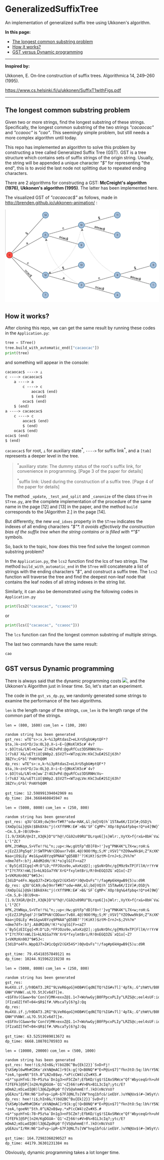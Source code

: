 # GeneralizedSuffixTree

An implementation of generalized suffix tree using Ukkonen's algorithm.

**In this page:**

- [The longest common substring problem](#the-longest-common-substring-problem)
- [How it works?](#how-it-works)
- [GST versus Dynamic programming](#gst-versus-dynamic-programming)

---

**Inspired by:**

Ukkonen, E. On-line construction of suffix trees. Algorithmica 14, 249–260 (1995).
 
https://www.cs.helsinki.fi/u/ukkonen/SuffixT1withFigs.pdf

---

## The longest common substring problem

Given two or more strings, find the longest substring of these strings. Specifically, the longest common substring of the two strings *"cacaocac"* and *"ccaooc"* is *"cao"*. This seemingly simple problem, but still needs a more complex algorithm until today.

This repo has implemented an algorithm to solve this problem by constructing a tree called Generalized Suffix Tree (GST). GST is a tree structure which contains sets of suffix strings of the origin string. Usually, the string will be appended a unique character *"$"* for representing "the end", this is to avoid the last node not splitting due to repeated ending characters.

There are 2 algorithms for constructing a GST: **McCreight's algorithm (1976)**, **Ukkonen's algorithm (1995)**. The latter has been implemented here.

The visualized GST of *"cacaocac$"* as follows, made in http://brenden.github.io/ukkonen-animation/ :

![GST-for-cacaocac](res/GST4cacaocac.png)

## How it works?

After cloning this repo, we can get the same result by running these codes in the `Application.py`:

```py
tree = STree()
tree.build_with_automatic_end(["cacaocac"])
print(tree)
```

and something will appear in the console:

```
cacaocac$ ----> ⊥
c ----> cacaocac$
	a ----> a
		c ----> c
			aocac$ (end)
			$ (end)
		ocac$ (end)
	$ (end)
a ----> cacaocac$
	c ----> c
		aocac$ (end)
		$ (end)
	ocac$ (end)
ocac$ (end)
$ (end)
```

`cacaocac$` for root, `⊥` for auxiliary state<sup>\*</sup>, `---->` for suffix link<sup>\*</sup>, and a `[tab]` represents a deeper level in the tree.

> <sup>\*</sup>auxiliary state: The dummy status of the root's suffix link, for convenience in programming.
> [Page 3 of the paper for details]
>
> <sup>\*</sup>suffix link: Used during the construction of a suffix tree.
> [Page 4 of the paper for details]

The method `_update`, `_test_and_split` and `_canonize` of the class `STree` in `STree.py`, are the complete implementation of the procedure of the same name in the page [12] and [13] in the paper, and the method `build` corresponds to the [Algorithm 2.] in the page [14].

But differently, the new `end_idxes` property in the `STree` indicates the indexes of all ending characters *"$"*. It avoids effectively the construction bias of the suffix tree when the string contains or is filled with *"$"* symbols.

So, back to the topic, how does this tree find solve the longest common substring problem?

In the `Application.py`, the `lcs2` function find the lcs of two strings. The method `build_with_automatic_end` in the `STree` will concatenate a list of strings with the ending characters *"$"*, and construct a suffix tree. The `lcs2` function will traverse the tree and find the deepest non-leaf node that contains the leaf nodes of all string indexes in the string list.

Similarly, it can also be demonstrated using the following codes in `Application.py`

```py
print(lcs2("cacaocac", "ccaooc"))
```

or

```py
print(lcs(["cacaocac", "ccaooc"]))
```

The `lcs` function can find the longest common substring of multiple strings.

The last two commands have the same result:

```
cao
```

## GST versus Dynamic programming

There is always said that the dynamic programming costs <img src="https://render.githubusercontent.com/render/math?math=\Theta(mn)">, and the Ukkonen's Algorithm just in linear time. So, let's start an experiment.

The code in the `gst_vs_dp.py`, we randomly generated some strings to examine the performance of the two algorithms.

`len` is the length range of the strings, `com_len` is the length range of the common part of the strings.

`len = (800, 1600)` `com_len = (100, 200)`
```
random string has been generated
gst_res: wTE^s>:x,k~%i3pRtdasZ>eLXrU5gbU#ptQF*?$ta,)k~znS*D/Ja:0L}@.X~i~E~{@NsKlK5c#`4v?v.$O]ts&/LNl<m]ww`Z!4G3vPd:@guRfCuz3DSRNHcVu~[r7s8J`X&/uETtiU[$N0p2.$SV2T><WTzqLVm:KkC3uE#2SIj63h?3BZYv;G*bl'PnNYhQ0M
dp_res: wTE^s>:x,k~%i3pRtdasZ>eLXrU5gbU#ptQF*?$ta,)k~znS*D/Ja:0L}@.X~i~E~{@NsKlK5c#`4v?v.$O]ts&/LNl<m]ww`Z!4G3vPd:@guRfCuz3DSRNHcVu~[r7s8J`X&/uETtiU[$N0p2.$SV2T><WTzqLVm:KkC3uE#2SIj63h?3BZYv;G*bl'PnNYhQ0M

gst_time: 12.598991394042969 ms
dp_time: 284.3668460845947 ms
```

`len = (5000, 8000)` `com_len = (250, 800)`
```
random string has been generated
gst_res: q3U'GCA9;dw}9nrT#R?"odw~HAK,&l;bd}VQ)h`15TAw6K/I1V]#;OSDj%(XmDp[&i}@$k($Bk8X4c"j(rXff9MK:E#`>B&'SF`CgMP<`XOp!8g%&4fpbq<!Q*o4[9W}TXabj4FTele0?~Cm.S,8~)B(U9<m~[1.9/3XGR/@nIt,X3@k}D"U"h@!/C&92s09RU^DLrqo6[}s}Wlr:,VyYX>f{rx&>8bH`VaZy^3pId.A]XO/zgD@26wN:Y23@t(.>3$T6c8?L'l"ZC?0PK,2tWNqa,S>VTe!!%L^n;;up<:Hw;gUtFp^dD]F8>!'}vg^PNK4K"L7X<w;roH:&<jEzZJJPg5qd'J!SWTP%N!CDDaxr7vBX.4@)9OO!Mg;S;M';VSV]^YZO9ww9k$H;Z^XcXKY@?Naa<jO$LEy`#e1&ywU8Yzq9PNAA^gQ58B?'?)KiKt)$ztM~IrnJ<$;2%%?m"<dme7df>:b?j.A8dM2dH/!K!*o)glG[F><aZ?c`By5{zEICgq[<M:D"LD;*FPJOzo9o,wXxKz@2];:g$oNrDhc/g{M9z9xTP[FllH/r!YrW!KMG!y(.$mO7Wzj31vMF2>YD?Y"I?t7FX!nWL[S>kLN1Ga7YN'XrG*fxylmtBri/R!0nEGQ3ZG`xQ1o[~Z?1<VKMzKn90J^9#5J<:{3diD*o4Fn.WppQJ7>Z#1cQgV2(GX54S*)0@vQvFs^!/fag#p6kHgwB9{5)u:d9R
dp_res: q3U'GCA9;dw}9nrT#R?"odw~HAK,&l;bd}VQ)h`15TAw6K/I1V]#;OSDj%(XmDp[&i}@$k($Bk8X4c"j(rXff9MK:E#`>B&'SF`CgMP<`XOp!8g%&4fpbq<!Q*o4[9W}TXabj4FTele0?~Cm.S,8~)B(U9<m~[1.9/3XGR/@nIt,X3@k}D"U"h@!/C&92s09RU^DLrqo6[}s}Wlr:,VyYX>f{rx&>8bH`VaZy^3pId.A]XO/zgD@26wN:Y23@t(.>3$T6c8?L'l"ZC?0PK,2tWNqa,S>VTe!!%L^n;;up<:Hw;gUtFp^dD]F8>!'}vg^PNK4K"L7X<w;roH:&<jEzZJJPg5qd'J!SWTP%N!CDDaxr7vBX.4@)9OO!Mg;S;M';VSV]^YZO9ww9k$H;Z^XcXKY@?Naa<jO$LEy`#e1&ywU8Yzq9PNAA^gQ58B?'?)KiKt)$ztM~IrnJ<$;2%%?m"<dme7df>:b?j.A8dM2dH/!K!*o)glG[F><aZ?c`By5{zEICgq[<M:D"LD;*FPJOzo9o,wXxKz@2];:g$oNrDhc/g{M9z9xTP[FllH/r!YrW!KMG!y(.$mO7Wzj31vMF2>YD?Y"I?t7FX!nWL[S>kLN1Ga7YN'XrG*fxylmtBri/R!0nEGQ3ZG`xQ1o[~Z?1<VKMzKn90J^9#5J<:{3diD*o4Fn.WppQJ7>Z#1cQgV2(GX54S*)0@vQvFs^!/fag#p6kHgwB9{5)u:d9R

gst_time: 79.45418357849121 ms
dp_time: 10244.915962219238 ms
```

`len = (5000, 8000)` `com_len = (250, 800)`
```
random string has been generated
gst_res: Hu4XU.if.j/h9DAT3.2RI"9LVeR6qoG}HOB#V[qdN[TQ!%IG#v7l]'4pTA;.G^zhWt%/B0P4ATaG>FDZj?GNH"V%NW(.uL?O.5tJCv6d7[}e.<$SFXv(C&ww>9a'Con(V}MK<exxZ@1.1<7<Wo%wGyjB0FPpcxPLIy^LRZS@c;eel4sUF:iqcGlhz3]z&M&]qk&.H3]vqI7YG)#&}U3sa"6c6H*y{3>9MiHB!W4N1YwR[,qdn:nw$M"g]Ic6S$*[FIzaOZ[fHT<04<$R$[f#.%MscaTy[6?gJ:Qq
dp_res: Hu4XU.if.j/h9DAT3.2RI"9LVeR6qoG}HOB#V[qdN[TQ!%IG#v7l]'4pTA;.G^zhWt%/B0P4ATaG>FDZj?GNH"V%NW(.uL?O.5tJCv6d7[}e.<$SFXv(C&ww>9a'Con(V}MK<exxZ@1.1<7<Wo%wGyjB0FPpcxPLIy^LRZS@c;eel4sUF:iqcGlhz3]z&M&]qk&.H3]vqI7YG)#&}U3sa"6c6H*y{3>9MiHB!W4N1YwR[,qdn:nw$M"g]Ic6S$*[FIzaOZ[fHT<04<$R$[f#.%MscaTy[6?gJ:Qq

gst_time: 63.52519989013672 ms
dp_time: 6668.108701705933 ms
```

`len = (10000, 20000)` `com_len = (500, 1000)`
```
random string has been generated
gst_res: hee!!i$;hIn8&;Y)bU2BC^Bu{Ek]2}}`SvD>Fj!{%XS#pl6wMh#CDKe'zk%N@mAC]r9[k:g{!Q<B0NQ"#"E<P@in$7]^fkn3tO:5q:lb%!Y5N3[rJBd7I@,6Uf{hNv5o$M%~]~9IS4#ho}]3A"~B9yLF!0'`R(}le0KAMF/J7@EG/d&W/m`XcBt[,Bp0M8m6J]%#mh.^":CsZw6~!w6eq[)WdAI/'D`Tq.`*t[H5yVEk3mpRKZv<eMZj'R?*zeA,!goeNt"5th.0^LN2xB$wy.*xP(cCW4)zZv#XS.#<&*"spzHfnG:78~P5z%a`Dn1g3>nF5CZm?;EfbKD/(g$!SIAxSRWce"Qf'WbyceqGrh>uhP45R$:h?fJfEFk]@5P{]n2H/KgDGUA~`Q1'<Z}66!s#V>B%>B1L3cIq?;ytc/E?mDmA2;m5LwdI@8)l3@&ZpdKp0'f{VS@ahmmE!f.)kO(nNcVsU?yGEAzu"I/RH:N6"1xFvp~ipR~$7FJ@NLTs[VW^hng1bfc&!ieEbY.)uYN@Ux$(#~]WSyY/alVsiq1uv0u%tVx'kS>x}dkUN5&lY!xy&Y]:wZU;gIXZ>h)mS7,au
dp_res: hee!!i$;hIn8&;Y)bU2BC^Bu{Ek]2}}`SvD>Fj!{%XS#pl6wMh#CDKe'zk%N@mAC]r9[k:g{!Q<B0NQ"#"E<P@in$7]^fkn3tO:5q:lb%!Y5N3[rJBd7I@,6Uf{hNv5o$M%~]~9IS4#ho}]3A"~B9yLF!0'`R(}le0KAMF/J7@EG/d&W/m`XcBt[,Bp0M8m6J]%#mh.^":CsZw6~!w6eq[)WdAI/'D`Tq.`*t[H5yVEk3mpRKZv<eMZj'R?*zeA,!goeNt"5th.0^LN2xB$wy.*xP(cCW4)zZv#XS.#<&*"spzHfnG:78~P5z%a`Dn1g3>nF5CZm?;EfbKD/(g$!SIAxSRWce"Qf'WbyceqGrh>uhP45R$:h?fJfEFk]@5P{]n2H/KgDGUA~`Q1'<Z}66!s#V>B%>B1L3cIq?;ytc/E?mDmA2;m5LwdI@8)l3@&ZpdKp0'f{VS@ahmmE!f.)kO(nNcVsU?yGEAzu"I/RH:N6"1xFvp~ipR~$7FJ@NLTs[VW^hng1bfc&!ieEbY.)uYN@Ux$(#~]WSyY/alVsiq1uv0u%tVx'kS>x}dkUN5&lY!xy&Y]:wZU;gIXZ>h)mS7,au

gst_time: 164.72983360290527 ms
dp_time: 44179.36301231384 ms
```

Obviously, dynamic programming takes a lot longer time.
